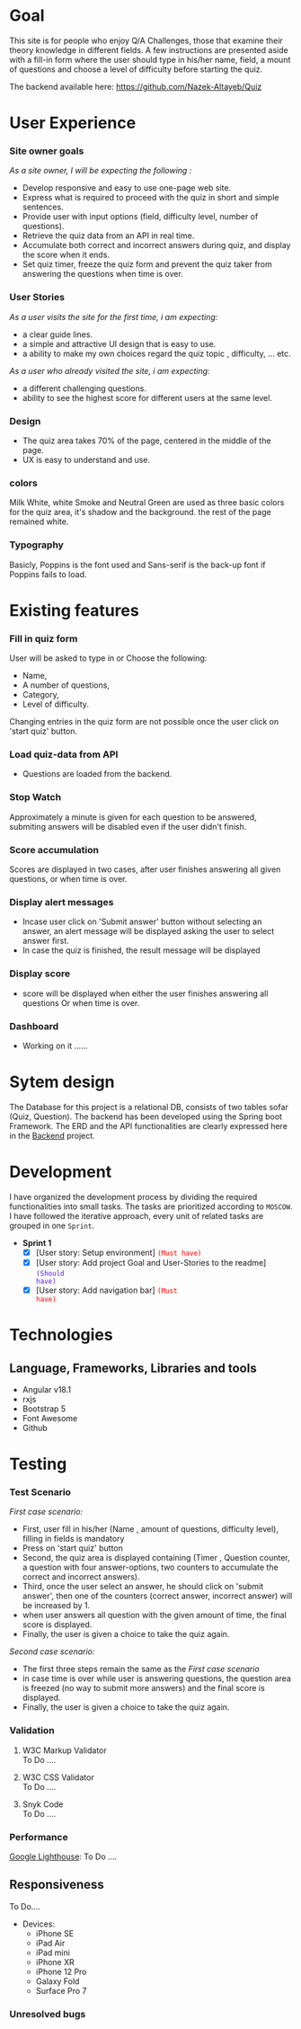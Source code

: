 # Goal

This site is for people who enjoy Q/A Challenges, those that examine their theory knowledge in different fields.
A few instructions are presented aside with a fill-in form where the user should type in his/her name, field, a mount of questions and choose a level of difficulty before starting the quiz.


The backend available here: https://github.com/Nazek-Altayeb/Quiz

# User Experience

### Site owner goals
*As a site owner, I will be expecting the following :* 
* Develop responsive and easy to use one-page web site.
* Express what is required to proceed with the quiz in short and simple sentences. 
* Provide user with input options (field, difficulty level, number of questions).
* Retrieve the quiz data from an API in real time.
* Accumulate both correct and incorrect answers during quiz, and display the score when it ends.
* Set quiz timer, freeze the quiz form and prevent the quiz taker from answering the questions when time is over.

### User Stories
*As a user visits the site for the first time, i am expecting:*
* a clear guide lines.
* a simple and attractive UI design that is easy to use.
* a ability to make my own choices regard the quiz topic , difficulty, ... etc.

*As a user who already visited the site, i am expecting:*
* a different challenging questions.
* ability to see the highest score for different users at the same level.

### Design
* The quiz area takes 70% of the page, centered in the middle of the page. 
* UX is easy to understand and use.  

### colors
Milk White, white Smoke and Neutral Green are used as three basic colors for the quiz area, it's shadow and the background.
the rest of the page remained white.

### Typography 
Basicly, Poppins is the font used and Sans-serif is the back-up font if Poppins fails to load.

# Existing features


### Fill in quiz form
User will be asked to type in or Choose the following:
- Name,
- A number of questions,
- Category,
- Level of difficulty.

Changing entries in the quiz form are not possible once the user click on 'start quiz' button.


### Load quiz-data from API
- Questions are loaded from the backend.


### Stop Watch
Approximately a minute is given for each question to be answered, submiting answers will be disabled even if the user didn't finish.

### Score accumulation
Scores are displayed in two cases, after user finishes answering all given questions, or when time is over.

### Display alert messages
- Incase user click on 'Submit answer' button without selecting an answer, an alert message will be displayed asking the user to select answer first.
- In case the quiz is finished, the result message will be displayed

### Display score
- score will be displayed when either the user finishes answering all questions Or when time is over.

### Dashboard
- Working on it ......
# Sytem design
The Database for this project is a relational DB, consists of two tables sofar (Quiz, Question).
The backend has been developed using the Spring boot Framework. The ERD and the API functionalities are clearly expressed here in the [Backend](https://github.com/Nazek-Altayeb/Quiz) project.

# Development
I have organized the development process by dividing the required functionalities into small tasks.
The tasks are prioritized according to `MOSCOW`.
I have followed the iterative approach, every unit of related tasks are grouped in one `Sprint`.

- **Sprint 1**
    - [x] [User story: Setup environment] <code style="color:red">(Must have)</code>
    - [x] [User story: Add project Goal and User-Stories to the readme] <code style="color:#5319E7">(Should have)</code>
    - [x] [User story: Add navigation bar] <code style="color:red">(Must have)</code></code>

# Technologies
## Language, Frameworks, Libraries and tools
* Angular v18.1
* rxjs
* Bootstrap 5
* Font Awesome
* Github

# Testing

### Test Scenario

*First case scenario:*
- First, user fill in his/her (Name , amount of questions, difficulty level), filling in fields is mandatory
- Press on 'start quiz' button
- Second, the quiz area is displayed containing (Timer , Question counter, a question with four answer-options, two counters to accumulate the correct and incorrect answers).
- Third, once the user select an answer, he should click on 'submit answer', then one of the counters (correct answer, incorrect answer) will be increased by 1.
- when user answers all question with the given amount of time, the final score is displayed.
- Finally, the user is given a choice to take the quiz again.

*Second case scenario:*
- The first three steps remain the same as the *First case scenario*
- in case time is over while user is answering questions, the question area is freezed (no way to submit more answers) and the final score is displayed.
- Finally, the user is given a choice to take the quiz again.

### Validation

1. W3C Markup Validator   
To Do ....

1. W3C CSS Validator   
To Do ....

1. Snyk Code    
To Do ....

### Performance 

[Google Lighthouse](https://developers.google.com/web/tools/lighthouse/): 
To Do ....


## Responsiveness

To Do....

* Devices:
  * iPhone SE
  * iPad Air
  * iPad mini
  * iPhone XR
  * iPhone 12 Pro
  * Galaxy Fold
  * Surface Pro 7

### Unresolved bugs




